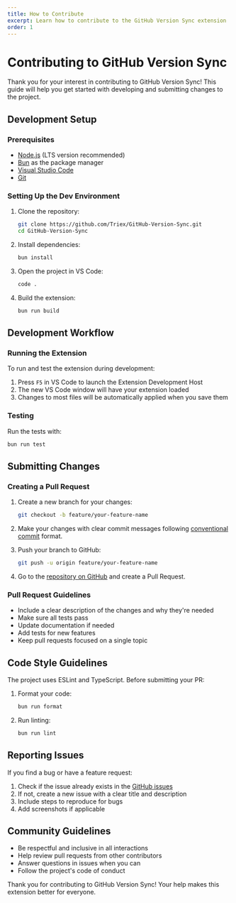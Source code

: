 ```yaml
---
title: How to Contribute
excerpt: Learn how to contribute to the GitHub Version Sync extension
order: 1
---
```


# Contributing to GitHub Version Sync

Thank you for your interest in contributing to GitHub Version Sync! This guide will help you get started with developing and submitting changes to the project.

## Development Setup

### Prerequisites

- [Node.js](https://nodejs.org/) (LTS version recommended)
- [Bun](https://bun.sh/) as the package manager
- [Visual Studio Code](https://code.visualstudio.com/)
- [Git](https://git-scm.com/)

### Setting Up the Dev Environment

1. Clone the repository:
   ```bash
   git clone https://github.com/Triex/GitHub-Version-Sync.git
   cd GitHub-Version-Sync
   ```

2. Install dependencies:
   ```bash
   bun install
   ```

3. Open the project in VS Code:
   ```bash
   code .
   ```

4. Build the extension:
   ```bash
   bun run build
   ```

## Development Workflow

### Running the Extension

To run and test the extension during development:

1. Press `F5` in VS Code to launch the Extension Development Host
2. The new VS Code window will have your extension loaded
3. Changes to most files will be automatically applied when you save them

### Testing

Run the tests with:

```bash
bun run test
```

## Submitting Changes

### Creating a Pull Request

1. Create a new branch for your changes:
   ```bash
   git checkout -b feature/your-feature-name
   ```

2. Make your changes with clear commit messages following [conventional commit](https://www.conventionalcommits.org/) format.

3. Push your branch to GitHub:
   ```bash
   git push -u origin feature/your-feature-name
   ```

4. Go to the [repository on GitHub](https://github.com/Triex/GitHub-Version-Sync) and create a Pull Request.

### Pull Request Guidelines

- Include a clear description of the changes and why they're needed
- Make sure all tests pass
- Update documentation if needed
- Add tests for new features
- Keep pull requests focused on a single topic

## Code Style Guidelines

The project uses ESLint and TypeScript. Before submitting your PR:

1. Format your code:
   ```bash
   bun run format
   ```

2. Run linting:
   ```bash
   bun run lint
   ```

## Reporting Issues

If you find a bug or have a feature request:

1. Check if the issue already exists in the [GitHub issues](https://github.com/Triex/GitHub-Version-Sync/issues)
2. If not, create a new issue with a clear title and description
3. Include steps to reproduce for bugs
4. Add screenshots if applicable

## Community Guidelines

- Be respectful and inclusive in all interactions
- Help review pull requests from other contributors
- Answer questions in issues when you can
- Follow the project's code of conduct

Thank you for contributing to GitHub Version Sync! Your help makes this extension better for everyone.
